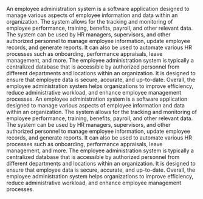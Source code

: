 An employee administration system is a software application designed to manage various aspects of employee information and data within an organization. The system allows for the tracking and monitoring of employee performance, training, benefits, payroll, and other relevant data.
The system can be used by HR managers, supervisors, and other authorized personnel to manage employee information, update employee records, and generate reports. It can also be used to automate various HR processes such as onboarding, performance appraisals, leave management, and more.
The employee administration system is typically a centralized database that is accessible by authorized personnel from different departments and locations within an organization. It is designed to ensure that employee data is secure, accurate, and up-to-date.
Overall, the employee administration system helps organizations to improve efficiency, reduce administrative workload, and enhance employee management processes.
An employee administration system is a software application designed to manage various aspects of employee information and data within an organization. The system allows for the tracking and monitoring of employee performance, training, benefits, payroll, and other relevant data.
The system can be used by HR managers, supervisors, and other authorized personnel to manage employee information, update employee records, and generate reports. It can also be used to automate various HR processes such as onboarding, performance appraisals, leave management, and more.
The employee administration system is typically a centralized database that is accessible by authorized personnel from different departments and locations within an organization. It is designed to ensure that employee data is secure, accurate, and up-to-date.
Overall, the employee administration system helps organizations to improve efficiency, reduce administrative workload, and enhance employee management processes.
